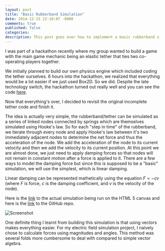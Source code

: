```yaml
---
layout: post
title: "Basic Rubberband Simulation"
date: 2014-12-15 22:10:07 -0800
comments: true
published: false
categories: 
description: This post goes over how to implement a basic rubberband simulation using the HTML5 Canvas. Find out the general ideas behind the simulation and how to implement one yourself.
---
```


I was part of a hackathon recently where my group wanted to build a game with the main game mechanic being an elastic tether that ties two co-operating players together.

We initially planned to build our own physics engine which included coding the tether ourselves. 6 hours into the hackathon, we realized that everything would be a lot easier if we just used Box2D. So we did. Despite the late technology switch, the hackathon turned out really well and you can see the code [here](https://github.com/alvinlao/charm).

Now that everything's over, I decided to revisit the original incomplete tether code and finish it.

The idea is actually very simple, the rubberband/tether can be simulated as a series of linked nodes connected by springs which are themselves simulated using Hooke's law. So for each "step in time" of the rubberband, we iterate through every node and apply Hooke's law between it's two immediately adjacent nodes to determine the net force and thus the acceleration of the node. We add the acceleration of the node to its current velocity and then we add the velocity to its current position. At this point we are almost done, we just need to apply damping forces so that nodes will not remain in constant motion after a force is applied to it. There are a few ways to model the damping force but since this is supposed to be a "basic" simulation, we will use the simplest, which is linear damping.

Linear damping can be represented mathetically using the equation $F = -cv$ (where $F$ is force, $c$ is the damping coefficient, and $v$ is the velocity of the node).

Here is the [link](http://www.kevinpan.ca/projects/rubber-band-simulator/) to the actual simulation being run on the HTML 5 canvas and here is the [link](https://github.com/kevinpanxc/rubber-band-simulator) to the GitHub repo.

![Screenshot](http://imgur.com/1z8pH5x.jpg)

One definite thing I learnt from building this simulation is that using vectors makes everything easier. For my electric field simulation project, I naïvely chose to calculate forces using magnitudes and angles. This method was several folds more cumbersome to deal with compared to simple vector algebra.